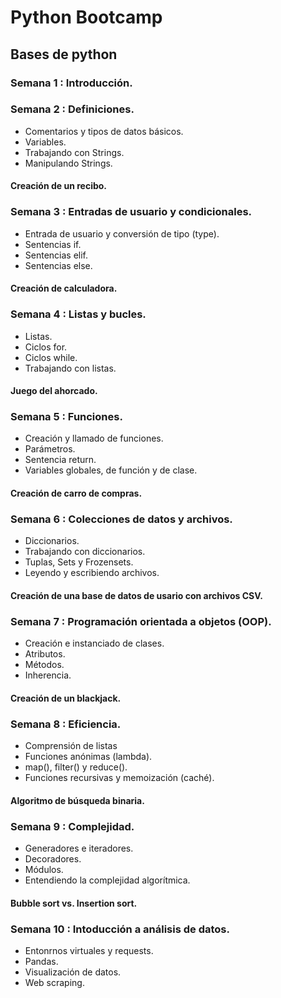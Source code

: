 # Python Bootcamp
## Bases de python

### Semana 1 : Introducción.

### Semana 2 : Definiciones.
- Comentarios y tipos de datos básicos.
- Variables.
- Trabajando con Strings.
- Manipulando Strings.
#### Creación de un recibo.
               
### Semana 3 : Entradas de usuario y condicionales.
- Entrada de usuario y conversión de tipo (type).
- Sentencias if.
- Sentencias elif.
- Sentencias else.
#### Creación de calculadora.
               
### Semana 4 : Listas y bucles.
- Listas.
- Ciclos for.
- Ciclos while.
- Trabajando con listas.
#### Juego del ahorcado.
               
### Semana 5 : Funciones.
- Creación y llamado de funciones.
- Parámetros.
- Sentencia return.
- Variables globales, de función y de clase.
#### Creación de carro de compras.

### Semana 6 : Colecciones de datos y archivos.
- Diccionarios.
- Trabajando con diccionarios.
- Tuplas, Sets y Frozensets.
- Leyendo y escribiendo archivos.
#### Creación de una base de datos de usario con archivos CSV.

### Semana 7 : Programación orientada a objetos (OOP).
- Creación e instanciado de clases.
- Atributos.
- Métodos.
- Inherencia.
#### Creación de un blackjack.

### Semana 8 : Eficiencia.
- Comprensión de listas
- Funciones anónimas (lambda).
- map(), filter() y reduce().
- Funciones recursivas y memoización (caché).
#### Algoritmo de búsqueda binaria.

### Semana 9 : Complejidad.
- Generadores e iteradores.
- Decoradores.
- Módulos.
- Entendiendo la complejidad algorítmica.
#### Bubble sort vs. Insertion sort.

### Semana 10 : Intoducción a análisis de datos.
- Entonrnos virtuales y requests.
- Pandas.
- Visualización de datos.
- Web scraping.
